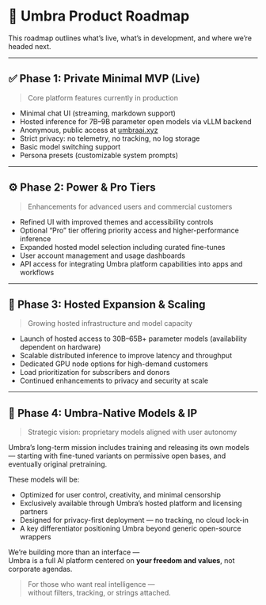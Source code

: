 # 📍 Umbra Product Roadmap

This roadmap outlines what’s live, what’s in development, and where we’re headed next.

---

## ✅ Phase 1: Private Minimal MVP (Live)

> Core platform features currently in production

- Minimal chat UI (streaming, markdown support)
- Hosted inference for 7B–9B parameter open models via vLLM backend
- Anonymous, public access at [umbraai.xyz](https://umbraai.xyz)
- Strict privacy: no telemetry, no tracking, no log storage
- Basic model switching support
- Persona presets (customizable system prompts)

---

## ⚙️ Phase 2: Power & Pro Tiers

> Enhancements for advanced users and commercial customers

- Refined UI with improved themes and accessibility controls
- Optional “Pro” tier offering priority access and higher-performance inference
- Expanded hosted model selection including curated fine-tunes
- User account management and usage dashboards
- API access for integrating Umbra platform capabilities into apps and workflows

---

## 🚀 Phase 3: Hosted Expansion & Scaling

> Growing hosted infrastructure and model capacity

- Launch of hosted access to 30B–65B+ parameter models (availability dependent on hardware)
- Scalable distributed inference to improve latency and throughput
- Dedicated GPU node options for high-demand customers
- Load prioritization for subscribers and donors
- Continued enhancements to privacy and security at scale

---

## 🧠 Phase 4: Umbra-Native Models & IP

> Strategic vision: proprietary models aligned with user autonomy

Umbra’s long-term mission includes training and releasing its own models — starting with fine-tuned variants on permissive open bases, and eventually original pretraining.

These models will be:

- Optimized for user control, creativity, and minimal censorship
- Exclusively available through Umbra’s hosted platform and licensing partners
- Designed for privacy-first deployment — no tracking, no cloud lock-in
- A key differentiator positioning Umbra beyond generic open-source wrappers

We’re building more than an interface —  
Umbra is a full AI platform centered on **your freedom and values**, not corporate agendas.

> For those who want real intelligence —  
> without filters, tracking, or strings attached.

